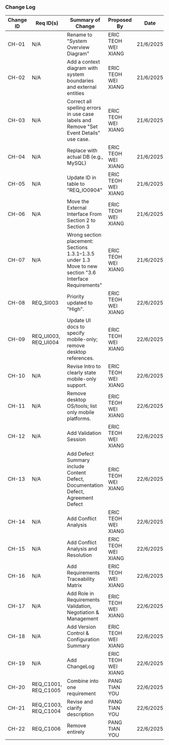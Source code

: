 ### Change Log

| **Change ID** | **Req ID(s)** | **Summary of Change** | **Proposed By** | **Date** | **Session ID** |
|----|----|----|----|----|----|
| CH-01 | N/A | Rename to "System Overview Diagram" | ERIC TEOH WEI XIANG | 21/6/2025 | VS-01 |
| CH-02 | N/A | Add a context diagram with system boundaries and external entities | ERIC TEOH WEI XIANG | 21/6/2025 | VS-01 |
| CH-03 | N/A | Correct all spelling errors in use case labels and Remove "Set Event Details" use case.| ERIC TEOH WEI XIANG | 21/6/2025 | VS-01 |
| CH-04 | N/A | Replace with actual DB (e.g., MySQL) | ERIC TEOH WEI XIANG | 21/6/2025 | VS-01 |
| CH-05 | N/A | Update ID in table to "REQ_IO0904" | ERIC TEOH WEI XIANG | 21/6/2025 | VS-01 |
| CH-06 | N/A | Move the External Interface From Section 2 to Section 3 | ERIC TEOH WEI XIANG | 21/6/2025 | VS-01 |
| CH-07 | N/A | Wrong section placement: Sections 1.3.1–1.3.5 under 1.3 Move to new section "3.6 Interface Requirements"  | ERIC TEOH WEI XIANG | 21/6/2025 | VS-01 |
| CH-08 | REQ_SI003 | Priority updated to "High".  | ERIC TEOH WEI XIANG | 22/6/2025 | VS-01 |
| CH-09 | REQ_UI003, REQ_UI004 | Update UI docs to specify mobile-only; remove desktop references. | ERIC TEOH WEI XIANG | 22/6/2025 | VS-01 |
| CH-10 | N/A | Revise Intro to clearly state mobile-only support. | ERIC TEOH WEI XIANG | 22/6/2025 | VS-01 |
| CH-11 | N/A | Remove desktop OS/tools; list only mobile platforms. | ERIC TEOH WEI XIANG | 22/6/2025 | VS-01 |
| CH-12 | N/A | Add Validation Session | ERIC TEOH WEI XIANG | 22/6/2025 | - |
| CH-13 | N/A | Add Defect Summary include Content Defect, Documentation Defect, Agreement Defect | ERIC TEOH WEI XIANG | 22/6/2025 | - |
| CH-14 | N/A | Add Conflict Analysis | ERIC TEOH WEI XIANG | 22/6/2025 | - |
| CH-15 | N/A | Add Conflict Analysis and Resolution | ERIC TEOH WEI XIANG | 22/6/2025 | - |
| CH-16 | N/A | Add Requirements Traceability Matrix | ERIC TEOH WEI XIANG | 22/6/2025 | - |
| CH-17 | N/A | Add Role in Requirements Validation, Negotiation & Management | ERIC TEOH WEI XIANG | 22/6/2025 | - |
| CH-18 | N/A | Add Version Control & Configuration Summary | ERIC TEOH WEI XIANG | 22/6/2025 | - |
| CH-19 | N/A | Add ChangeLog | ERIC TEOH WEI XIANG | 22/6/2025 | - |
| CH-20 | REQ_C1001, REQ_C1005 | Combine into one requirement | PANG TIAN YOU | 22/6/2025 | VS-01 |
| CH-21 | REQ_C1003, REQ_C1004 | Revise and clarify description | PANG TIAN YOU | 22/6/2025 | VS-01 |
| CH-22 | REQ_C1006 | Remove entirely | PANG TIAN YOU | 22/6/2025 | VS-01 |